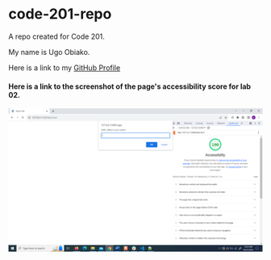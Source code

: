# code-201-repo

A repo created for Code 201.

My name is Ugo Obiako.

Here is a link to my [GitHub Profile](https://github.com/Ugo-Obiako)

#### Here is a link to the screenshot of the page's accessibility score for lab 02.

![Accessibility Score](img/Screenshot.png "Accessibility Score")
